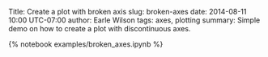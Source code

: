 Title: Create a plot with broken axis
slug: broken-axes
date: 2014-08-11 10:00 UTC-07:00
author: Earle Wilson
tags: axes, plotting
summary: Simple demo on how to create a plot with discontinuous axes.

{% notebook examples/broken_axes.ipynb %}